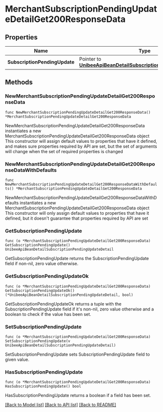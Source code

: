 # MerchantSubscriptionPendingUpdateDetailGet200ResponseData

## Properties

Name | Type | Description | Notes
------------ | ------------- | ------------- | -------------
**SubscriptionPendingUpdate** | Pointer to [**UnibeeApiBeanDetailSubscriptionPendingUpdateDetail**](UnibeeApiBeanDetailSubscriptionPendingUpdateDetail.md) |  | [optional] 

## Methods

### NewMerchantSubscriptionPendingUpdateDetailGet200ResponseData

`func NewMerchantSubscriptionPendingUpdateDetailGet200ResponseData() *MerchantSubscriptionPendingUpdateDetailGet200ResponseData`

NewMerchantSubscriptionPendingUpdateDetailGet200ResponseData instantiates a new MerchantSubscriptionPendingUpdateDetailGet200ResponseData object
This constructor will assign default values to properties that have it defined,
and makes sure properties required by API are set, but the set of arguments
will change when the set of required properties is changed

### NewMerchantSubscriptionPendingUpdateDetailGet200ResponseDataWithDefaults

`func NewMerchantSubscriptionPendingUpdateDetailGet200ResponseDataWithDefaults() *MerchantSubscriptionPendingUpdateDetailGet200ResponseData`

NewMerchantSubscriptionPendingUpdateDetailGet200ResponseDataWithDefaults instantiates a new MerchantSubscriptionPendingUpdateDetailGet200ResponseData object
This constructor will only assign default values to properties that have it defined,
but it doesn't guarantee that properties required by API are set

### GetSubscriptionPendingUpdate

`func (o *MerchantSubscriptionPendingUpdateDetailGet200ResponseData) GetSubscriptionPendingUpdate() UnibeeApiBeanDetailSubscriptionPendingUpdateDetail`

GetSubscriptionPendingUpdate returns the SubscriptionPendingUpdate field if non-nil, zero value otherwise.

### GetSubscriptionPendingUpdateOk

`func (o *MerchantSubscriptionPendingUpdateDetailGet200ResponseData) GetSubscriptionPendingUpdateOk() (*UnibeeApiBeanDetailSubscriptionPendingUpdateDetail, bool)`

GetSubscriptionPendingUpdateOk returns a tuple with the SubscriptionPendingUpdate field if it's non-nil, zero value otherwise
and a boolean to check if the value has been set.

### SetSubscriptionPendingUpdate

`func (o *MerchantSubscriptionPendingUpdateDetailGet200ResponseData) SetSubscriptionPendingUpdate(v UnibeeApiBeanDetailSubscriptionPendingUpdateDetail)`

SetSubscriptionPendingUpdate sets SubscriptionPendingUpdate field to given value.

### HasSubscriptionPendingUpdate

`func (o *MerchantSubscriptionPendingUpdateDetailGet200ResponseData) HasSubscriptionPendingUpdate() bool`

HasSubscriptionPendingUpdate returns a boolean if a field has been set.


[[Back to Model list]](../README.md#documentation-for-models) [[Back to API list]](../README.md#documentation-for-api-endpoints) [[Back to README]](../README.md)


